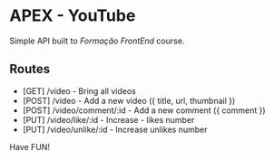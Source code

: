 # APEX - YouTube

Simple API built to _Formação FrontEnd_ course.

## Routes

- [GET] /video - Bring all videos
- [POST] /video - Add a new video ({ title, url, thumbnail })
- [POST] /video/comment/:id - Add a new comment ({ comment })
- [PUT] /video/like/:id - Increase - likes number
- [PUT] /video/unlike/:id - Increase unlikes number

Have FUN!
